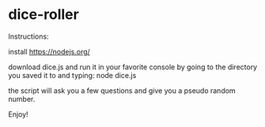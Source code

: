 # dice-roller

Instructions:

install https://nodejs.org/

download dice.js and run it in your favorite console by going to the directory you saved it to and typing:
node dice.js

the script will ask you a few questions and give you a pseudo random number.

Enjoy!
